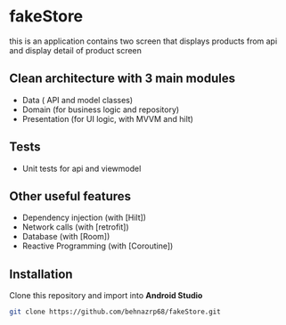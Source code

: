 # fakeStore

this is an application contains two screen that displays products from api and display detail of product screen

## Clean architecture with 3 main modules
- Data ( API and model classes)
- Domain (for business logic and repository)
- Presentation (for UI logic, with MVVM and hilt)

## Tests
- Unit tests for api and viewmodel

## Other useful features
- Dependency injection (with [Hilt])
- Network calls (with [retrofit])
- Database (with [Room])
- Reactive Programming (with [Coroutine])
  
## Installation
Clone this repository and import into **Android Studio**
```bash
git clone https://github.com/behnazrp68/fakeStore.git
```
